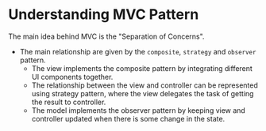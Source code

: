 # Understanding MVC Pattern

The main idea behind MVC is the "Separation of Concerns".

- The main relationship are given by the `composite`, `strategy` and `observer` pattern.
  - The view implements the composite pattern by integrating different UI components together.
  - The relationship between the view and controller can be represented using strategy pattern, where the view delegates the task of getting the result to controller.
  - The model implements the observer pattern by keeping view and controller updated when there is some change in the state.
